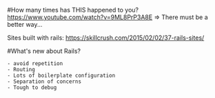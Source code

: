 #How many times has THIS happened to you?
https://www.youtube.com/watch?v=9ML8PrP3A8E
=> There must be a better way...

Sites built with rails:
https://skillcrush.com/2015/02/02/37-rails-sites/

#What's new about Rails?

```
- avoid repetition
- Routing
- Lots of boilerplate configuration
- Separation of concerns
- Tough to debug
```
